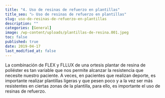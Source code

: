 ```yaml
---
title: "4. Uso de resinas de refuerzo en plantillas"
title_seo: "▷ Uso de resinas de refuerzo en plantillas"
slug: uso-de-resinas-de-refuerzo-en-plantillas
description: ""
categories: [General]
image: /wp-content/uploads/plantillas-de-resina.001.jpeg
toc: false
published: true
date: 2019-04-17
last_modified_at: false
---
```

La combinación de FLEX y FLLUX de una ortesis  plantar de resina de poliéster es tan variable que nos permite alcanzar la resistencia que necesite nuestro paciente. A veces, en pacientes que realizan deporte, es importante realizar plantillas ligeras y que pesen poco y a la vez ser más resistentes en ciertas zonas de la plantilla, para ello, es importante el uso de resinas de refuerzo.